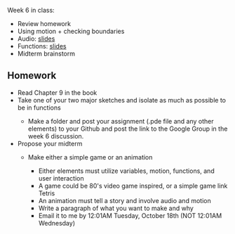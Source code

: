 Week 6 in class:
<ul>
<li>Review homework</li>
<li>Using motion + checking boundaries</li>
<li>Audio: <a href="https://docs.google.com/presentation/d/18Ukbc0HWHjUM5i0jmWJ_C6svjWRxqxCjW-AaMG0hRH8/edit#slide=id.p">slides</a></li>
<li>Functions: <a href="https://docs.google.com/presentation/d/1tVI8RTaOz-yk_KJK3fokVLvlcHQgxIcItSwM6ZwswoQ/edit#slide=id.p">slides</a></li>
<li>Midterm brainstorm</li>
</ul>

<h2>Homework</h2>
<ul>
<li>Read Chapter 9 in the book</li>
<li>Take one of your two major sketches and isolate as much as possible to be in functions</li>
<ul>
<li>Make a folder and post your assignment (.pde file and any other elements) to your Github and post the link to the Google Group in the week 6 discussion. </li>
</ul>
<li>Propose your midterm</li>
<ul>
<li>Make either a simple game or an animation</li>
<ul>
<li>Either elements must utilize variables, motion, functions, and user interaction</li>
<li>A game could be 80's video game inspired, or a simple game link Tetris</li>
<li>An animation must tell a story and involve audio and motion</li>
<li>Write a paragraph of what you want to make and why</li>
<li>Email it to me by 12:01AM Tuesday, October 18th (NOT 12:01AM Wednesday)</li>
</ul>
</ul>
</ul>

